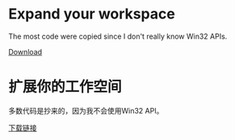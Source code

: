 # Expand your workspace

The most code were copied since I don't really know Win32 APIs.

[Download](https://github.com/ShimizuTheLotus/ExpandWorkspace/releases/download/untagged-15c2d6acc160d5bea9d0/ExpandWorkspace.0.0.2.zip)

# 扩展你的工作空间

多数代码是抄来的，因为我不会使用Win32 API。

[下载链接](https://github.com/ShimizuTheLotus/ExpandWorkspace/releases/download/untagged-15c2d6acc160d5bea9d0/ExpandWorkspace.0.0.2.zip)
